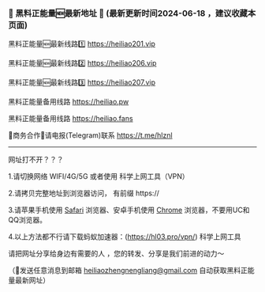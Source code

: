 ### 📣 黑料正能量🆕最新地址 👋 (最新更新时间2024-06-18 ，建议收藏本页面)

黑料正能量🆕最新线路1️⃣ https://heiliao201.vip

黑料正能量🆕最新线路2️⃣ https://heiliao206.vip

黑料正能量🆕最新线路3️⃣ https://heiliao207.vip

黑料正能量备用线路 https://heiliao.pw

黑料正能量备用线路 https://heiliao.fans

🤝商务合作🤝请电报(Telegram)联系 https://t.me/hlznl

----------------------------

网址打不开？？？

1.请切换网络 WIFI/4G/5G 或者使用 科学上网工具（VPN）

2.请拷贝完整地址到浏览器访问， 有前缀 https://

3.请苹果手机使用 <a href="https://apps.apple.com/cn/app/safari/id1146562112">Safari</a> 浏览器、安卓手机使用 <a href="https://www.google.cn/chrome/">Chrome</a> 浏览器，不要用UC和QQ浏览器。

4.以上方法都不行请下载蚂蚁加速器：(https://hl03.pro/vpn/) 科学上网工具

请把网址分享给身边有需要的人 ，您的转发、分享是我们前进的动力～

（📨发送任意消息到邮箱 heiliaozhengnengliang@gmail.com 自动获取黑料正能量最新网址）

<!--
**heiliaozhengnengliang/heiliaozhengnengliang** is a ✨ _special_ ✨ repository because its `README.md` (this file) appears on your GitHub profile.

Here are some ideas to get you started:

- 🔭 I’m currently working on ...
- 🌱 I’m currently learning ...
- 👯 I’m looking to collaborate on ...
- 🤔 I’m looking for help with ...
- 💬 Ask me about ...
- 📫 How to reach me: ...
- 😄 Pronouns: ...
- ⚡ Fun fact: ...
-->
